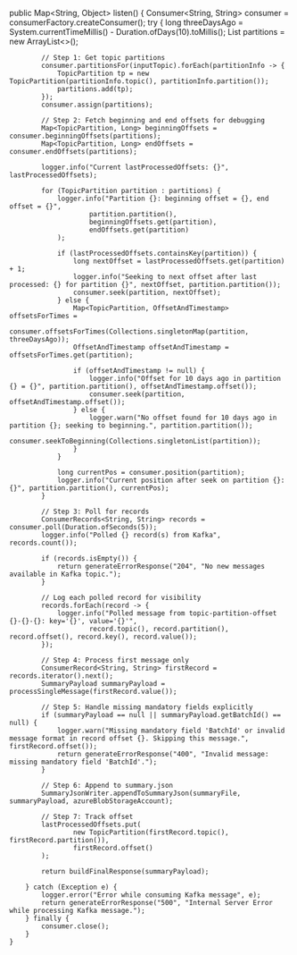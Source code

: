 public Map<String, Object> listen() {
        Consumer<String, String> consumer = consumerFactory.createConsumer();
        try {
            long threeDaysAgo = System.currentTimeMillis() - Duration.ofDays(10).toMillis();
            List<TopicPartition> partitions = new ArrayList<>();

            // Step 1: Get topic partitions
            consumer.partitionsFor(inputTopic).forEach(partitionInfo -> {
                TopicPartition tp = new TopicPartition(partitionInfo.topic(), partitionInfo.partition());
                partitions.add(tp);
            });
            consumer.assign(partitions);

            // Step 2: Fetch beginning and end offsets for debugging
            Map<TopicPartition, Long> beginningOffsets = consumer.beginningOffsets(partitions);
            Map<TopicPartition, Long> endOffsets = consumer.endOffsets(partitions);

            logger.info("Current lastProcessedOffsets: {}", lastProcessedOffsets);

            for (TopicPartition partition : partitions) {
                logger.info("Partition {}: beginning offset = {}, end offset = {}",
                        partition.partition(),
                        beginningOffsets.get(partition),
                        endOffsets.get(partition)
                );

                if (lastProcessedOffsets.containsKey(partition)) {
                    long nextOffset = lastProcessedOffsets.get(partition) + 1;
                    logger.info("Seeking to next offset after last processed: {} for partition {}", nextOffset, partition.partition());
                    consumer.seek(partition, nextOffset);
                } else {
                    Map<TopicPartition, OffsetAndTimestamp> offsetsForTimes =
                            consumer.offsetsForTimes(Collections.singletonMap(partition, threeDaysAgo));
                    OffsetAndTimestamp offsetAndTimestamp = offsetsForTimes.get(partition);

                    if (offsetAndTimestamp != null) {
                        logger.info("Offset for 10 days ago in partition {} = {}", partition.partition(), offsetAndTimestamp.offset());
                        consumer.seek(partition, offsetAndTimestamp.offset());
                    } else {
                        logger.warn("No offset found for 10 days ago in partition {}; seeking to beginning.", partition.partition());
                        consumer.seekToBeginning(Collections.singletonList(partition));
                    }
                }

                long currentPos = consumer.position(partition);
                logger.info("Current position after seek on partition {}: {}", partition.partition(), currentPos);
            }

            // Step 3: Poll for records
            ConsumerRecords<String, String> records = consumer.poll(Duration.ofSeconds(5));
            logger.info("Polled {} record(s) from Kafka", records.count());

            if (records.isEmpty()) {
                return generateErrorResponse("204", "No new messages available in Kafka topic.");
            }

            // Log each polled record for visibility
            records.forEach(record -> {
                logger.info("Polled message from topic-partition-offset {}-{}-{}: key='{}', value='{}'",
                        record.topic(), record.partition(), record.offset(), record.key(), record.value());
            });

            // Step 4: Process first message only
            ConsumerRecord<String, String> firstRecord = records.iterator().next();
            SummaryPayload summaryPayload = processSingleMessage(firstRecord.value());

            // Step 5: Handle missing mandatory fields explicitly
            if (summaryPayload == null || summaryPayload.getBatchId() == null) {
                logger.warn("Missing mandatory field 'BatchId' or invalid message format in record offset {}. Skipping this message.", firstRecord.offset());
                return generateErrorResponse("400", "Invalid message: missing mandatory field 'BatchId'.");
            }

            // Step 6: Append to summary.json
            SummaryJsonWriter.appendToSummaryJson(summaryFile, summaryPayload, azureBlobStorageAccount);

            // Step 7: Track offset
            lastProcessedOffsets.put(
                    new TopicPartition(firstRecord.topic(), firstRecord.partition()),
                    firstRecord.offset()
            );

            return buildFinalResponse(summaryPayload);

        } catch (Exception e) {
            logger.error("Error while consuming Kafka message", e);
            return generateErrorResponse("500", "Internal Server Error while processing Kafka message.");
        } finally {
            consumer.close();
        }
    }

